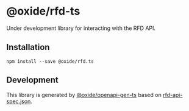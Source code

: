 # @oxide/rfd-ts

Under development library for interacting with the RFD API.

## Installation

```
npm install --save @oxide/rfd.ts
```

## Development

This library is generated by [@oxide/openapi-gen-ts](https://www.npmjs.com/package/@oxide/openapi-gen-ts) based on [rfd-api-spec.json](../rfd-api-spec.json).
